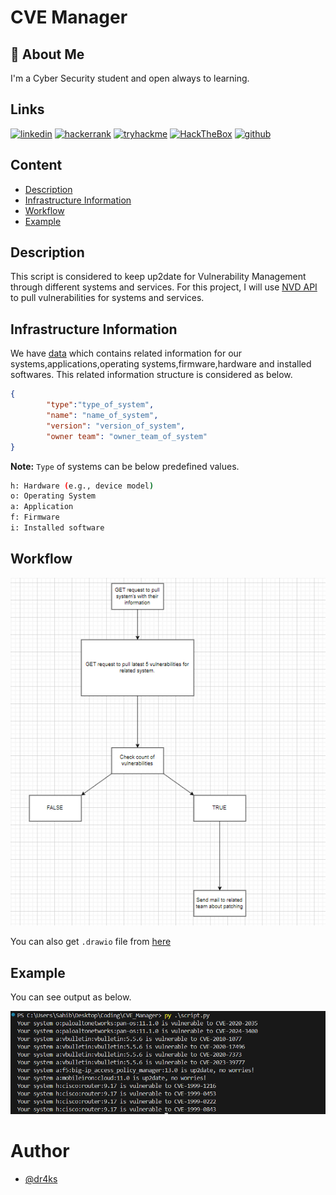 # CVE Manager

## 🚀 About Me
I'm a Cyber Security student and open always to learning.

## Links

[![linkedin](https://img.shields.io/badge/linkedin-0A66C2?style=for-the-badge&logo=linkedin&logoColor=white)](https://www.linkedin.com/in/Dr4ks/)
[![hackerrank](https://img.shields.io/badge/HackerRank-2EC866?style=for-the-badge&logo=hackerrank&logoColor=white)](https://www.hackerrank.com/Dr4ks)
[![tryhackme](https://img.shields.io/badge/tryhackme-1DB954?style=for-the-badge&logo=tryhackme&logoColor=white)](https://tryhackme.com/p/Dr4ks)
[![HackTheBox](https://img.shields.io/badge/HackTheBox-2DC3E8?style=for-the-badge&logo=hackthebox&logoColor=green)](https://app.hackthebox.com/profile/1037035)
[![github](https://img.shields.io/badge/GitHub-100000?style=for-the-badge&logo=github&logoColor=white)](https://github.com/Dr4ks)

## Content
- [Description](#description)
- [Infrastructure Information](#infrastructure-information)
- [Workflow](#workflow)
- [Example](#example)



## Description

This script is considered to keep up2date for Vulnerability Management through different systems and services. For this project, I will use [NVD API](https://nvd.nist.gov/developers/vulnerabilities) to pull vulnerabilities for systems and services.


## Infrastructure Information

We have [data](systems.json) which contains related information for our systems,applications,operating systems,firmware,hardware and installed softwares.
This related information structure is considered as below.
```json
{
        "type":"type_of_system",
        "name": "name_of_system",
        "version": "version_of_system",
        "owner team": "owner_team_of_system" 
}
```

**Note:** `Type` of systems can be below predefined values.
```bash
h: Hardware (e.g., device model)
o: Operating System
a: Application
f: Firmware
i: Installed software
```

## Workflow

![alt text](img/image.png)

You can also get `.drawio` file from [here](CVE_Manager.drawio)


## Example

You can see output as below.


![alt text](img/image-1.png)



# Author
- [@dr4ks](https://github.com/Dr4ks)
